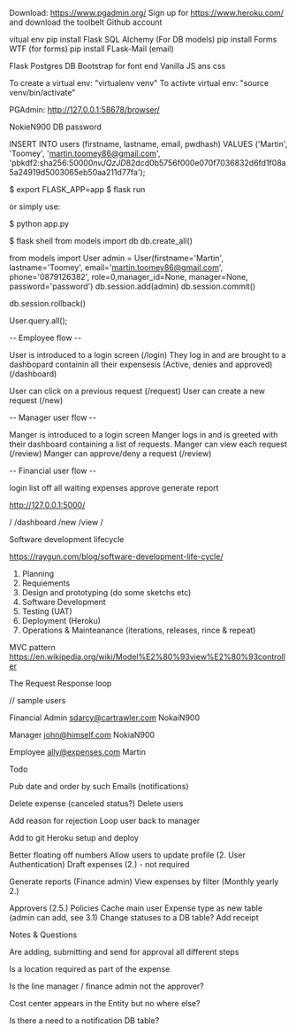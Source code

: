 

<!-- PREREQUISITES: -->

Download: https://www.pgadmin.org/
Sign up for https://www.heroku.com/ and download the toolbelt
Github account

<!--- Python Libraries used -->

vitual env
pip install Flask SQL Alchemy (For DB models)
pip install Forms WTF (for forms)
pip install FLask-Mail (email)

<!-- TECHNOLOGY USED -->

Flask
Postgres DB
Bootstrap for font end
Vanilla JS ans css


<!--- VIRTUAL ENVIROMENT SETUP -->
To create a virtual env: "virtualenv venv"
To activte virtual env: "source venv/bin/activate"

<!-- DATABASE INFO -->

PGAdmin: http://127.0.0.1:58678/browser/

NokieN900 DB password

<!--  Query to create the master user in PGAdmin -->

INSERT INTO users (firstname, lastname, email, pwdhash)
VALUES ('Martin', 'Toomey', 'martin.toomey86@gmail.com', 'pbkdf2:sha256:50000$nvJQzJD8$2dcd0b5756f000e070f7036832d6fd1f08a5a24919d5003065eb50aa211d77fa');

<!-- RUNNNG APPLICIATION -->

$ export FLASK_APP=app
$ flask run

or simply use:

$ python app.py

<!-- Shell -->
$ flask shell
from models import db
db.create_all()

<!--- Create new user -->
from models import User
admin = User(firstname='Martin', lastname='Toomey', email='martin.toomey86@gmail.com', phone='0879126382', role=0,manager_id=None, manager=None, password='password')
db.session.add(admin)
db.session.commit()

<!-- If running into issues use:  -->
db.session.rollback()


<!-- ORM Queries -->
User.query.all();


<!-- APP STORYBOARD --->

--  Employee flow --

User is introduced to a login screen (/login)
They log in and are brought to a dashbopard containin all their expensesis (Active, denies and approved) (/dashboard)

User can click on a previous request (/request)
User can create a new request (/new)


-- Manager user flow --

Manger is introduced to a login screen
Manger logs in and is greeted with their dashboard containing a list of requests.
Manger can view each request (/review)
Manger can approve/deny a request (/review)


-- Financial user flow --

login
list off all waiting expenses
approve
generate report


<!-- URLS -->

http://127.0.0.1:5000/

/
/dashboard
/new
/view
/


Software development lifecycle

https://raygun.com/blog/software-development-life-cycle/

1. Planning
2. Requiements
3. Design and prototyping (do some sketchs etc)
4. Software Development
5. Testing (UAT)
6. Deployment (Heroku)
7. Operations & Mainteanance (iterations, releases, rince & repeat)

MVC pattern https://en.wikipedia.org/wiki/Model%E2%80%93view%E2%80%93controller

The Request Response loop

// sample users

Financial Admin
sdarcy@cartrawler.com
NokaiN900

Manager
john@himself.com
NokiaN900

Employee
ally@expenses.com
Martin


Todo

Pub date and order by such
Emails (notifications)

Delete expense (canceled status?)
Delete users

Add reason for rejection
Loop user back to manager


Add to git
Heroku setup and deploy


Better floating off numbers
Allow users to update profile (2. User Authentication)
Draft expenses (2.) - not required

Generate reports (Finance admin)
View expenses by filter (Monthly yearly 2.)

Approvers (2.5.)
Policies
Cache main user
Expense type as new table (admin can add, see 3.1)
Change statuses to a DB table?
Add receipt



Notes & Questions

Are adding, submitting and send for approval all different steps

Is a location required as part of the expense

Is the line manager / finance admin not the approver?

Cost center appears in the Entity but no where else?

Is there a need to a notification DB table?
